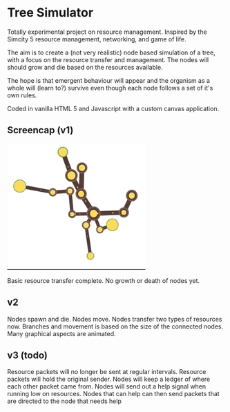 # Tree Simulator

Totally experimental project on resource management. Inspired by the Simcity 5 resource management, networking, and game of life.

The aim is to create a (not very realistic) node based simulation of a tree, with a focus on the resource transfer and management. The nodes will should grow and die based on the resources available.

The hope is that emergent behaviour will appear and the organism as a whole will (learn to?) survive even though each node follows a set of it's own rules.

Coded in vanilla HTML 5 and Javascript with a custom canvas application.

## Screencap (v1)

![screencap](v1.gif)

Basic resource transfer complete. No growth or death of nodes yet.

## v2
Nodes spawn and die.
Nodes move.
Nodes transfer two types of resources now.
Branches and movement is based on the size of the connected nodes.
Many graphical aspects are animated.

## v3 (todo)
Resource packets will no longer be sent at regular intervals.
Resource packets will hold the original sender.
Nodes will keep a ledger of where each other packet came from.
Nodes will send out a help signal when running low on resources.
Nodes that can help can then send packets that are directed to the node that needs help 
